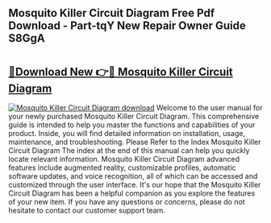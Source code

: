 ## Mosquito Killer Circuit Diagram Free Pdf Download - Part-tqY New Repair Owner Guide S8GgA

# <h2><a href="http://dficmx.blite.top/?on=Mosquito+Killer+Circuit+Diagram">🔗Download New 👉🔴 Mosquito Killer Circuit Diagram</a></h2>

[![Mosquito Killer Circuit Diagram download](https://i.imgur.com/lujVjoI.png)](http://dficmx.blite.top/?on=Mosquito+Killer+Circuit+Diagram)
Welcome to the user manual for your newly purchased Mosquito Killer Circuit Diagram. This comprehensive guide is intended to help you master the functions and capabilities of your product. Inside, you will find detailed information on installation, usage, maintenance, and troubleshooting. Please Refer to the Index Mosquito Killer Circuit Diagram The index at the end of this manual can help you quickly locate relevant information. Mosquito Killer Circuit Diagram advanced features include augmented reality, customizable profiles, automatic software updates, and voice recognition, all of which can be accessed and customized through the user interface. It's our hope that the Mosquito Killer Circuit Diagram has been a helpful companion as you explore the features of your new item. If you have any questions or concerns, please do not hesitate to contact our customer support team.
